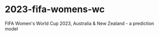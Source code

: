 # 2023-fifa-womens-wc
FIFA Women's World Cup 2023, Australia &amp; New Zealand - a prediction model
